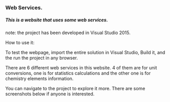 ### Web Services. 
##### This is a website that uses some web services.

note: the project has been developed in Visual Studio 2015. 



How to use it:

To test the webpage, import the entire solution in Visual Studio, Build it, and the run the project in any browser.

There are 6 different web services in this website. 4 of them are for unit conversions, one is for statistics calculations and the other one is for chemistry elements information.

You can navigate to the project to explore it more. There are some screenshots below if anyone is interested.

